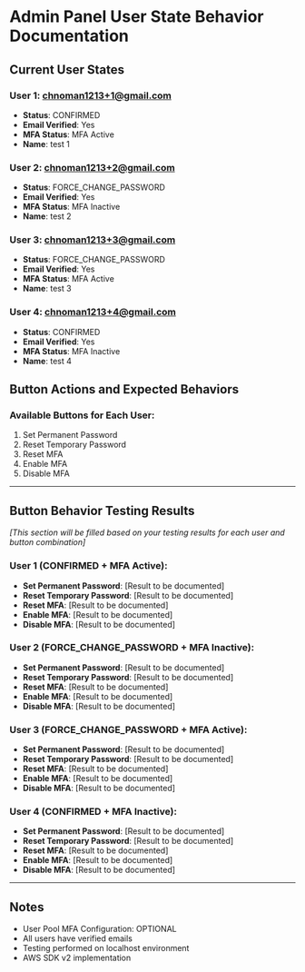 # Admin Panel User State Behavior Documentation

## Current User States

### User 1: chnoman1213+1@gmail.com
- **Status**: CONFIRMED
- **Email Verified**: Yes
- **MFA Status**: MFA Active
- **Name**: test 1

### User 2: chnoman1213+2@gmail.com
- **Status**: FORCE_CHANGE_PASSWORD
- **Email Verified**: Yes
- **MFA Status**: MFA Inactive
- **Name**: test 2

### User 3: chnoman1213+3@gmail.com
- **Status**: FORCE_CHANGE_PASSWORD
- **Email Verified**: Yes
- **MFA Status**: MFA Active
- **Name**: test 3

### User 4: chnoman1213+4@gmail.com
- **Status**: CONFIRMED
- **Email Verified**: Yes
- **MFA Status**: MFA Inactive
- **Name**: test 4

## Button Actions and Expected Behaviors

### Available Buttons for Each User:
1. Set Permanent Password
2. Reset Temporary Password
3. Reset MFA
4. Enable MFA
5. Disable MFA

---

## Button Behavior Testing Results

*[This section will be filled based on your testing results for each user and button combination]*

### User 1 (CONFIRMED + MFA Active):
- **Set Permanent Password**: [Result to be documented]
- **Reset Temporary Password**: [Result to be documented]
- **Reset MFA**: [Result to be documented]
- **Enable MFA**: [Result to be documented]
- **Disable MFA**: [Result to be documented]

### User 2 (FORCE_CHANGE_PASSWORD + MFA Inactive):
- **Set Permanent Password**: [Result to be documented]
- **Reset Temporary Password**: [Result to be documented]
- **Reset MFA**: [Result to be documented]
- **Enable MFA**: [Result to be documented]
- **Disable MFA**: [Result to be documented]

### User 3 (FORCE_CHANGE_PASSWORD + MFA Active):
- **Set Permanent Password**: [Result to be documented]
- **Reset Temporary Password**: [Result to be documented]
- **Reset MFA**: [Result to be documented]
- **Enable MFA**: [Result to be documented]
- **Disable MFA**: [Result to be documented]

### User 4 (CONFIRMED + MFA Inactive):
- **Set Permanent Password**: [Result to be documented]
- **Reset Temporary Password**: [Result to be documented]
- **Reset MFA**: [Result to be documented]
- **Enable MFA**: [Result to be documented]
- **Disable MFA**: [Result to be documented]

---

## Notes
- User Pool MFA Configuration: OPTIONAL
- All users have verified emails
- Testing performed on localhost environment
- AWS SDK v2 implementation